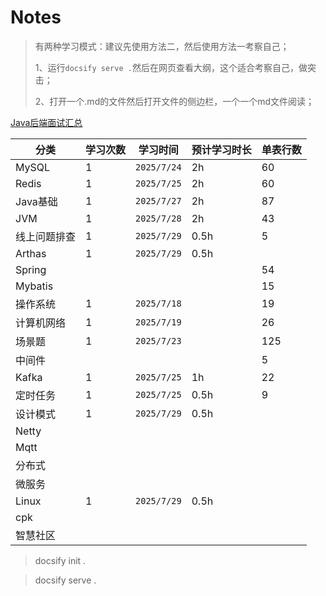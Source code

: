 # Notes

> 有两种学习模式：建议先使用方法二，然后使用方法一考察自己；
>
> 1、运行`docsify serve .`然后在网页查看大纲，这个适合考察自己，做突击；
>
> 2、打开一个.md的文件然后打开文件的侧边栏，一个一个md文件阅读；

[Java后端面试汇总](./Notes.md)

| 分类         | 学习次数 | 学习时间    | 预计学习时长 | 单表行数 |
| ------------ | -------- | ----------- | ------------ | -------- |
| MySQL        | 1        | `2025/7/24` | 2h           | 60       |
| Redis        | 1        | `2025/7/25` | 2h           | 60       |
| Java基础     | 1        | `2025/7/27` | 2h           | 87       |
| JVM          | 1        | `2025/7/28` | 2h           | 43       |
| 线上问题排查 | 1        | `2025/7/29` | 0.5h         | 5        |
| Arthas       | 1        | `2025/7/29` | 0.5h         |          |
| Spring       |          |             |              | 54       |
| Mybatis      |          |             |              | 15       |
| 操作系统     | 1        | `2025/7/18` |              | 19       |
| 计算机网络   | 1        | `2025/7/19` |              | 26       |
| 场景题       | 1        | `2025/7/23` |              | 125      |
| 中间件       |          |             |              | 5        |
| Kafka        | 1        | `2025/7/25` | 1h           | 22       |
| 定时任务     | 1        | `2025/7/25` | 0.5h         | 9        |
| 设计模式     | 1        | `2025/7/29` | 0.5h         |          |
| Netty        |          |             |              |          |
| Mqtt         |          |             |              |          |
| 分布式       |          |             |              |          |
| 微服务       |          |             |              |          |
| Linux        | 1        | `2025/7/29` | 0.5h         |          |
| cpk          |          |             |              |          |
| 智慧社区     |          |             |              |          |



> docsify init .

> docsify serve .
